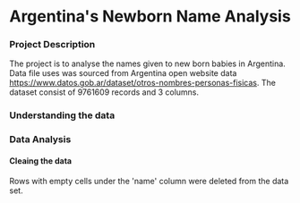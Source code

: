 # Argentina's Newborn Name Analysis

### Project Description
The project is to analyse the names given to new born babies in Argentina. Data file uses was sourced from Argentina open website data https://www.datos.gob.ar/dataset/otros-nombres-personas-fisicas. The dataset consist of 9761609 records and 3 columns.
### Understanding the data
### Data Analysis
#### Cleaing the data
Rows with empty cells under the 'name' column were deleted from the data set. 
